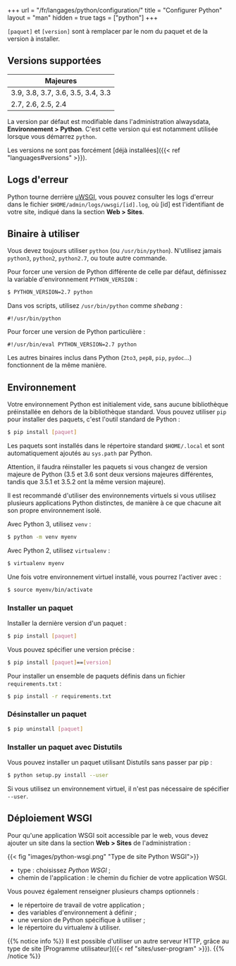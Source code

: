 +++
url = "/fr/langages/python/configuration/"
title = "Configurer Python"
layout = "man"
hidden = true
tags = ["python"]
+++

`[paquet]` et `[version]` sont à remplacer par le nom du paquet et de la version à installer.

## Versions supportées

| Majeures                          |
|-----------------------------------|
| 3.9, 3.8, 3.7, 3.6, 3.5, 3.4, 3.3 |
| 2.7, 2.6, 2.5, 2.4                |

La version par défaut est modifiable dans l'administration alwaysdata, **Environnement > Python**. C'est cette version qui est notamment utilisée lorsque vous démarrez `python`.

Les versions ne sont pas forcément [déjà installées]({{< ref "languages#versions" >}}).

## Logs d'erreur

Python tourne derrière [uWSGI](https://uwsgi-docs.readthedocs.io/en/latest/), vous pouvez consulter les logs d'erreur dans le fichier `$HOME/admin/logs/uwsgi/[id].log`, où [id] est l'identifiant de votre site, indiqué dans la section **Web > Sites**.

## Binaire à utiliser

Vous devez toujours utiliser `python` (ou `/usr/bin/python`). N'utilisez jamais `python3`, `python2`, `python2.7`, ou toute autre commande.

Pour forcer une version de Python différente de celle par défaut, définissez la variable d'environnement `PYTHON_VERSION` :

```sh
$ PYTHON_VERSION=2.7 python
```

Dans vos scripts, utilisez `/usr/bin/python` comme *shebang* :

```
#!/usr/bin/python
```

Pour forcer une version de Python particulière :

```
#!/usr/bin/eval PYTHON_VERSION=2.7 python
```

Les autres binaires inclus dans Python (`2to3`, `pep8`, `pip`, `pydoc`...) fonctionnent de la même manière.

## Environnement

Votre environnement Python est initialement vide, sans aucune bibliothèque préinstallée en dehors de la bibliothèque standard. Vous pouvez utiliser `pip` pour installer des paquets, c'est l'outil standard de Python :

```sh
$ pip install [paquet]
```

Les paquets sont installés dans le répertoire standard `$HOME/.local` et sont automatiquement ajoutés au `sys.path` par Python.

Attention, il faudra réinstaller les paquets si vous changez de version majeure de Python (3.5 et 3.6 sont deux versions majeures différentes, tandis que 3.5.1 et 3.5.2 ont la même version majeure).

Il est recommandé d'utiliser des environnements virtuels si vous utilisez plusieurs applications Python distinctes, de manière à ce que chacune ait son propre environnement isolé.

Avec Python 3, utilisez `venv` :

```sh
$ python -m venv myenv
```

Avec Python 2, utilisez `virtualenv` :

```sh
$ virtualenv myenv
```

Une fois votre environnement virtuel installé, vous pourrez l'activer avec :

```sh
$ source myenv/bin/activate
```

### Installer un paquet

Installer la dernière version d'un paquet :

```sh
$ pip install [paquet]
```

Vous pouvez spécifier une version précise :

```sh
$ pip install [paquet]==[version]
```

Pour installer un ensemble de paquets définis dans un fichier `requirements.txt` :

```sh
$ pip install -r requirements.txt
```

### Désinstaller un paquet

```sh
$ pip uninstall [paquet]
```

### Installer un paquet avec Distutils

Vous pouvez installer un paquet utilisant Distutils sans passer par pip :

```sh
$ python setup.py install --user
```

Si vous utilisez un environnement virtuel, il n'est pas nécessaire de spécifier `--user`.

## Déploiement WSGI

Pour qu'une application WSGI soit accessible par le web, vous devez ajouter un site dans la section **Web > Sites** de l'administration :

{{< fig "images/python-wsgi.png" "Type de site Python WSGI">}}

* type : choisissez *Python WSGI* ;
* chemin de l'application : le chemin du fichier de votre application WSGI.

Vous pouvez également renseigner plusieurs champs optionnels :

* le répertoire de travail de votre application ;
* des variables d'environnement à définir ;
* une version de Python spécifique à utiliser ;
* le répertoire du virtualenv à utiliser.

{{% notice info %}}
Il est possible d'utiliser un autre serveur HTTP, grâce au type de site [Programme utilisateur]({{< ref "sites/user-program" >}}).
{{% /notice %}}
